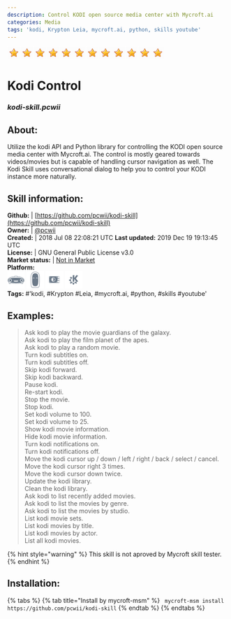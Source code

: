 ```yaml
--- 
description: Control KODI open source media center with Mycroft.ai
categories: Media   
tags: 'kodi, Krypton Leia, mycroft.ai, python, skills youtube'   
---
```


![](../.gitbook/assets/star.png)![](../.gitbook/assets/star.png)![](../.gitbook/assets/star.png)![](../.gitbook/assets/star.png)![](../.gitbook/assets/star.png)![](../.gitbook/assets/star.png)![](../.gitbook/assets/star.png)![](../.gitbook/assets/star.png)![](../.gitbook/assets/star.png)![](../.gitbook/assets/star.png)![](../.gitbook/assets/star.png)![](../.gitbook/assets/star.png)  
# Kodi Control  
### _kodi-skill.pcwii_  
## About:  
Utilize the kodi API and Python library for controlling the KODI open source media center with Mycroft.ai. The control is mostly geared towards videos/movies but is capable of handling cursor navigation as well.
The Kodi Skill uses conversational dialog to help you to control your KODI instance more naturally.

## Skill information:  
**Github:** | [https://github.com/pcwii/kodi-skill](https://github.com/pcwii/kodi-skill)  
**Owner:** | [@pcwii](https://github.com/pcwii)  
**Created:** | 2018 Jul 08 22:08:21 UTC  **Last updated:** 2019 Dec 19 19:13:45 UTC  
**License:** | GNU General Public License v3.0  
**Market status:** | [Not in Market](https://market.mycroft.ai/skill/)  
**Platform:**  
 ![](../.gitbook/assets/mark-1-icon.png)  ![](../.gitbook/assets/mark-2-icon.png)  ![](../.gitbook/assets/picroft-icon.png)  ![](../.gitbook/assets/kde.png)   
**Tags:** \#'kodi, \#Krypton \#Leia, \#mycroft.ai, \#python, \#skills \#youtube'   
## Examples:  
> Ask kodi to play the movie guardians of the galaxy.  
> Ask kodi to play the film planet of the apes.  
> Ask kodi to play a random movie.  
> Turn kodi subtitles on.  
> Turn kodi subtitles off.  
> Skip kodi forward.  
> Skip kodi backward.  
> Pause kodi.  
> Re-start kodi.  
> Stop the movie.  
> Stop kodi.  
> Set kodi volume to 100.  
> Set kodi volume to 25.  
> Show kodi movie information.  
> Hide kodi movie information.  
> Turn kodi notifications on.  
> Turn kodi notifications off.  
> Move the kodi cursor up / down / left / right / back / select / cancel.  
> Move the kodi cursor right 3 times.  
> Move the kodi cursor down twice.  
> Update the kodi library.  
> Clean the kodi library.  
> Ask kodi to list recently added movies.  
> Ask kodi to list the movies by genre.  
> Ask kodi to list the movies by studio.  
> List kodi movie sets.  
> List kodi movies by title.  
> List kodi movies by actor.  
> List all kodi movies.  
  
{% hint style="warning" %}
This skill is not aproved by Mycroft skill tester.
{% endhint %}
    
## Installation:  
{% tabs %}
{% tab title="Install by mycroft-msm" %}
``` mycroft-msm install https://github.com/pcwii/kodi-skill```
{% endtab %}
  {% endtabs %}
  